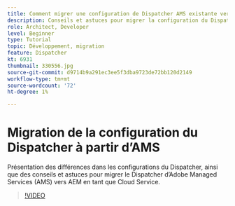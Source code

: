 ```yaml
---
title: Comment migrer une configuration de Dispatcher AMS existante vers AEM en tant que Cloud Service
description: Conseils et astuces pour migrer la configuration du Dispatcher AEM d’Adobe Managed Services (AMS) vers AEM en tant que Cloud Service.
role: Architect, Developer
level: Beginner
type: Tutorial
topic: Développement, migration
feature: Dispatcher
kt: 6931
thumbnail: 330556.jpg
source-git-commit: d9714b9a291ec3ee5f3dba9723de72bb120d2149
workflow-type: tm+mt
source-wordcount: '72'
ht-degree: 1%

---
```



# Migration de la configuration du Dispatcher à partir d’AMS

Présentation des différences dans les configurations du Dispatcher, ainsi que des conseils et astuces pour migrer le Dispatcher d’Adobe Managed Services (AMS) vers AEM en tant que Cloud Service.

>[!VIDEO](https://video.tv.adobe.com/v/330556/?quality=12&learn=on)